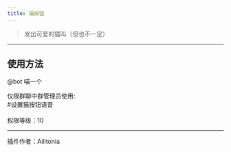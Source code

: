 ```yaml
---
title: 猫按钮
---
```

> 发出可爱的猫叫（但也不一定）

---
## 使用方法
@bot 喵一个<br/>

仅限群聊中群管理员使用:<br/>
\#设置猫按钮语音<br/><br/>
权限等级：10

---
插件作者：Ailitonia